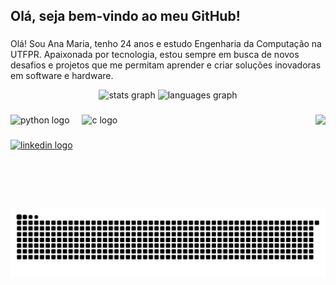 <h2 align="left">Olá, seja bem-vindo ao meu GitHub!</h2>

###
Olá! Sou Ana Maria, tenho 24 anos e estudo Engenharia da Computação na UTFPR. Apaixonada por tecnologia, estou sempre em busca de novos desafios e projetos que me permitam aprender e criar soluções inovadoras em software e hardware.
<div align="center">
  <img src="https://github-readme-stats.vercel.app/api?username=AnaMariaDV&hide_title=false&hide_rank=false&show_icons=true&include_all_commits=true&count_private=true&disable_animations=false&theme=dracula&locale=en&hide_border=false" height="150" alt="stats graph"  />
  <img src="https://github-readme-stats.vercel.app/api/top-langs?username=AnaMariaDV&locale=en&hide_title=false&layout=compact&card_width=320&langs_count=5&theme=dracula&hide_border=false" height="150" alt="languages graph"  />
</div>

###

<img align="right" height="150" src="https://i.pinimg.com/originals/1b/83/dc/1b83dce6c2a59c92d2dfdd14df85c377.gif"  />

###

<div align="left">
  <img src="https://cdn.jsdelivr.net/gh/devicons/devicon/icons/python/python-original.svg" height="30" alt="python logo"  />
  <img width="12" />
  <img src="https://cdn.jsdelivr.net/gh/devicons/devicon/icons/c/c-original.svg" height="30" alt="c logo"  />
</div>

###

<div align="left">
  <a href="https://www.linkedin.com/in/anamariasilva2023/" target="_blank">
    <img src="https://img.shields.io/static/v1?message=LinkedIn&logo=linkedin&label=&color=0077B5&logoColor=white&labelColor=&style=for-the-badge" height="35" alt="linkedin logo"  />
  </a>
</div>

###

<br clear="both">

<img src="https://raw.githubusercontent.com/AnaMariaDV/AnaMariaDV/output/snake.svg" alt="Snake animation" />

###
